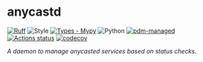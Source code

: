 # anycastd

[![Ruff](https://img.shields.io/endpoint?url=https://raw.githubusercontent.com/astral-sh/ruff/main/assets/badge/v2.json)](https://github.com/astral-sh/ruff)
![Style](https://img.shields.io/badge/black-black?style=flat&color=black&label=Style)
[![Types - Mypy](https://img.shields.io/badge/Types-Mypy-blue.svg)](https://github.com/python/mypy)
![Python](https://img.shields.io/badge/v3.10+-black?style=flat&color=FFFF00&label=Python)
[![pdm-managed](https://img.shields.io/badge/pdm-managed-blueviolet)](https://pdm.fming.dev)\
[![Actions status](https://github.com/gecio/anycastd/workflows/CI/badge.svg)](https://github.com/gecio/anycastd/actions)
[![codecov](https://codecov.io/gh/sourcegraph/conc/branch/main/graph/badge.svg?token=MQZTEA1QWT)](https://codecov.io/gh/gecio/anycastd)

_A daemon to manage anycasted services based on status checks._
